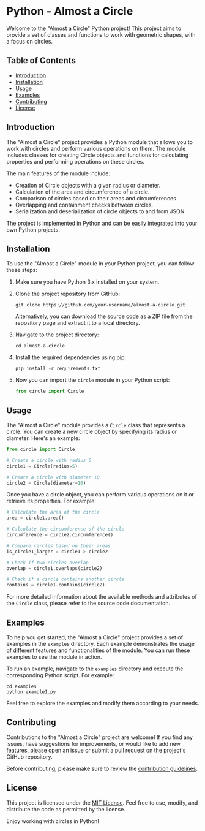 # Python - Almost a Circle

Welcome to the "Almost a Circle" Python project! This project aims to provide a set of classes and functions to work with geometric shapes, with a focus on circles.

## Table of Contents

- [Introduction](#introduction)
- [Installation](#installation)
- [Usage](#usage)
- [Examples](#examples)
- [Contributing](#contributing)
- [License](#license)

## Introduction

The "Almost a Circle" project provides a Python module that allows you to work with circles and perform various operations on them. The module includes classes for creating Circle objects and functions for calculating properties and performing operations on these circles.

The main features of the module include:

- Creation of Circle objects with a given radius or diameter.
- Calculation of the area and circumference of a circle.
- Comparison of circles based on their areas and circumferences.
- Overlapping and containment checks between circles.
- Serialization and deserialization of circle objects to and from JSON.

The project is implemented in Python and can be easily integrated into your own Python projects.

## Installation

To use the "Almost a Circle" module in your Python project, you can follow these steps:

1. Make sure you have Python 3.x installed on your system.
2. Clone the project repository from GitHub:

   ```shell
   git clone https://github.com/your-username/almost-a-circle.git
   ```

   Alternatively, you can download the source code as a ZIP file from the repository page and extract it to a local directory.

3. Navigate to the project directory:

   ```shell
   cd almost-a-circle
   ```

4. Install the required dependencies using pip:

   ```shell
   pip install -r requirements.txt
   ```

5. Now you can import the `circle` module in your Python script:

   ```python
   from circle import Circle
   ```

## Usage

The "Almost a Circle" module provides a `Circle` class that represents a circle. You can create a new circle object by specifying its radius or diameter. Here's an example:

```python
from circle import Circle

# Create a circle with radius 5
circle1 = Circle(radius=5)

# Create a circle with diameter 10
circle2 = Circle(diameter=10)
```

Once you have a circle object, you can perform various operations on it or retrieve its properties. For example:

```python
# Calculate the area of the circle
area = circle1.area()

# Calculate the circumference of the circle
circumference = circle2.circumference()

# Compare circles based on their areas
is_circle1_larger = circle1 > circle2

# Check if two circles overlap
overlap = circle1.overlaps(circle2)

# Check if a circle contains another circle
contains = circle1.contains(circle2)
```

For more detailed information about the available methods and attributes of the `Circle` class, please refer to the source code documentation.

## Examples

To help you get started, the "Almost a Circle" project provides a set of examples in the `examples` directory. Each example demonstrates the usage of different features and functionalities of the module. You can run these examples to see the module in action.

To run an example, navigate to the `examples` directory and execute the corresponding Python script. For example:

```shell
cd examples
python example1.py
```

Feel free to explore the examples and modify them according to your needs.

## Contributing

Contributions to the "Almost a Circle" project are welcome! If you find any issues, have suggestions for improvements, or would like to add new features, please open an issue or submit a pull request on the project's GitHub repository.

Before contributing, please make sure to review the [contribution guidelines](CONTRIBUTING.md).

## License

This project is licensed under the [MIT License](LICENSE). Feel free to use, modify, and distribute the code as permitted by the license.

Enjoy working with circles in Python!
